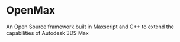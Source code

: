 OpenMax
=======

An Open Source framework built in Maxscript and C++ to extend the capabilities of Autodesk 3DS Max
